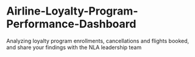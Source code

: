 # Airline-Loyalty-Program-Performance-Dashboard
Analyzing loyalty program enrollments, cancellations and flights booked, and share your findings with the NLA leadership team
